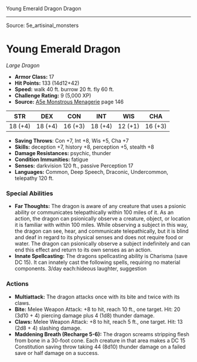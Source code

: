 <MonsterName/>Young Emerald Dragon</MonsterName>
<CreatureType/>Dragon</CreatureType>



---

Source: 5e_artisinal_monsters

# Young Emerald Dragon

*Large* *Dragon*

- **Armor Class:** 17
- **Hit Points:** 133 (14d12+42)
- **Speed:** walk 40 ft. burrow 20 ft. fly 60 ft.
- **Challenge Rating:** 9 (5,000 XP)
- **Source:** [A5e Monstrous Menagerie](https://enpublishingrpg.com/products/level-up-monstrous-menagerie-a5e) page 146

| STR | DEX | CON | INT | WIS | CHA |
| --- | --- | --- | --- | --- | --- |
| 18 (+4) | 18 (+4) | 16 (+3) | 18 (+4) | 12 (+1) | 16 (+3) |

- **Saving Throws**: Con +7, Int +8, Wis +5, Cha +7
- **Skills:** deception +7, history +8, perception +5, stealth +8
- **Damage Resistances:** psychic, thunder
- **Condition Immunities:** fatigue
- **Senses:** darkvision 120 ft., passive Perception 17
- **Languages:** Common, Deep Speech, Draconic, Undercommon, telepathy 120 ft.

### Special Abilities

- **Far Thoughts:** The dragon is aware of any creature that uses a psionic ability or communicates telepathically within 100 miles of it. As an action, the dragon can psionically observe a creature, object, or location it is familiar with within 100 miles. While observing a subject in this way, the dragon can see, hear, and communicate telepathically, but it is blind and deaf in regard to its physical senses and does not require food or water. The dragon can psionically observe a subject indefinitely and can end this effect and return to its own senses as an action.
- **Innate Spellcasting:** The dragons spellcasting ability is Charisma (save DC 15). It can innately cast the following spells, requiring no material components. 3/day each:hideous laughter, suggestion

### Actions

- **Multiattack:** The dragon attacks once with its bite and twice with its claws.
- **Bite:** Melee Weapon Attack: +8 to hit, reach 10 ft., one target. Hit: 20 (3d10 + 4) piercing damage plus 4 (1d8) thunder damage.
- **Claws:** Melee Weapon Attack: +8 to hit, reach 5 ft., one target. Hit: 13 (2d8 + 4) slashing damage.
- **Maddening Breath (Recharge 5-6):** The dragon screams  stripping flesh from bone in a 30-foot cone. Each creature in that area makes a DC 15 Constitution saving throw  taking 44 (8d10) thunder damage on a failed save or half damage on a success.




